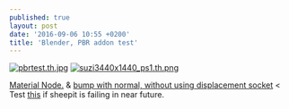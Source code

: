 ```yaml
---
published: true
layout: post
date: '2016-09-06 10:55 +0200'
title: 'Blender, PBR addon test'
---
```

[![pbrtest.th.jpg](//cdn.scrot.moe/images/2016/09/06/pbrtest.th.jpg)](https://scrot.moe/image/kFPC) 
[![suzi3440x1440_ps1.th.png](//cdn.scrot.moe/images/2016/09/06/suzi3440x1440_ps1.th.png)](//cdn.scrot.moe/images/2016/09/06/suzi3440x1440_ps1.png)

[Material Node.]({{site.baseurl}}/media/PBRaddonMaterialExample.PNG) & [bump with normal, without using displacement socket](http://getblended.org/screens/cyclesbump.jpg) < Test [this](//cdn.scrot.moe/images/2016/09/06/noDisplacementNode.jpg) if sheepit is failing in near future.
